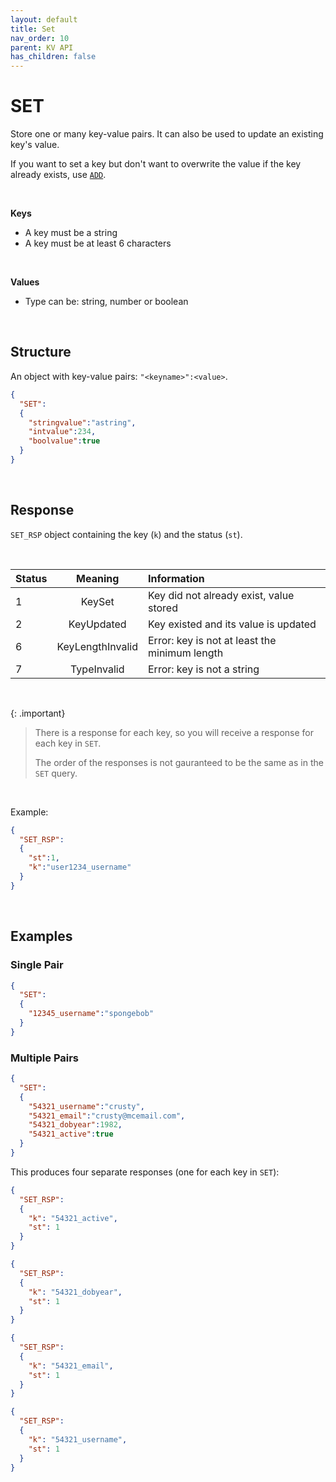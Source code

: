 ```yaml
---
layout: default
title: Set
nav_order: 10
parent: KV API
has_children: false
---
```


# SET
Store one or many key-value pairs. It can also be used to update an existing key's value.

If you want to set a key but don't want to overwrite the value if the key already exists, use [`ADD`](../kvadd/kvadd.md).

<br/>

**Keys**
- A key must be a string
- A key must be at least 6 characters

<br/>

**Values**
- Type can be: string, number or boolean

<br/>


## Structure

An object with key-value pairs: `"<keyname>":<value>`. 

```json
{
  "SET":
  {
    "stringvalue":"astring",
    "intvalue":234,
    "boolvalue":true
  }
}
```

<br/>


## Response
`SET_RSP` object containing the key  (`k`) and the status (`st`).

<br/>

| Status  | Meaning | Information      | 
|:---     |:---:    |:---     |
|1        | KeySet            | Key did not already exist, value stored |
|2        | KeyUpdated        | Key existed and its value is updated |
|6        | KeyLengthInvalid  | Error: key is not at least the minimum length |
|7        | TypeInvalid       | Error: key is not a string |


<br/>

{: .important}
> There is a response for each key, so you will receive a response for each key in `SET`.
>
> The order of the responses is not gauranteed to be the same as in the `SET` query.


<br/>

Example:

```json
{
  "SET_RSP":
  {
    "st":1,
    "k":"user1234_username"
  }
}
```

<br/>

## Examples

### Single Pair
```json
{
  "SET":
  {
    "12345_username":"spongebob"
  }
}
```

### Multiple Pairs

```json
{
  "SET":
  {
    "54321_username":"crusty",
    "54321_email":"crusty@mcemail.com",
    "54321_dobyear":1982,
    "54321_active":true
  }
}
```

This produces four separate responses (one for each key in `SET`):

```json
{
  "SET_RSP":
  {
    "k": "54321_active",
    "st": 1
  }
}
```

```json
{
  "SET_RSP":
  {
    "k": "54321_dobyear",
    "st": 1
  }
}
```

```json
{
  "SET_RSP":
  {
    "k": "54321_email",
    "st": 1
  }
}
```

```json
{
  "SET_RSP":
  {
    "k": "54321_username",
    "st": 1
  }
}
```